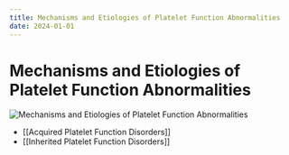 ```yaml
---
title: Mechanisms and Etiologies of Platelet Function Abnormalities
date: 2024-01-01
---
```


# Mechanisms and Etiologies of Platelet Function Abnormalities

![Mechanisms and Etiologies of Platelet Function Abnormalities](https://i.imgur.com/BMvJDyu.png)

- [[Acquired Platelet Function Disorders]]
- [[Inherited Platelet Function Disorders]]
